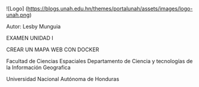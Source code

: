 

![Logo]
(https://blogs.unah.edu.hn/themes/portalunah/assets/images/logo-unah.png)

Autor: Lesby Munguia

EXAMEN UNIDAD I

CREAR UN MAPA WEB CON DOCKER

Facultad de Ciencias Espaciales
Departamento de Ciencia y tecnologías de la Información Geografica

Universidad Nacional Autónoma de Honduras
